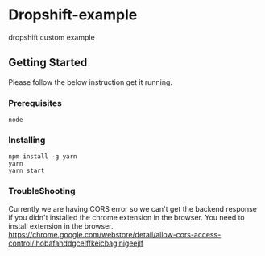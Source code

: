 # Dropshift-example

dropshift custom example

## Getting Started

Please follow the below instruction get it running.

### Prerequisites

```
node
```

### Installing

```
npm install -g yarn
yarn
yarn start
```

### TroubleShooting

Currently we are having CORS error so we can't get the backend response if you didn't installed the chrome extension in the browser.
You need to install extension in the browser.
https://chrome.google.com/webstore/detail/allow-cors-access-control/lhobafahddgcelffkeicbaginigeejlf
